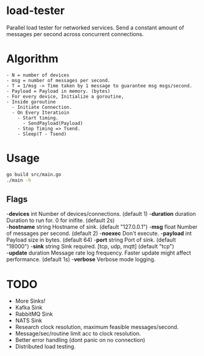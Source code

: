 # load-tester

Parallel load tester for networked services. Send a constant amount of messages per second across concurrent connections.

# Algorithm
```
- N = number of devices
- msg = number of messages per second.
- T = 1/msg -> Time taken by 1 message to guarantee msg msgs/second.
- Payload = Payload in memory. (bytes)
- For every device, Initialize a goroutine,
- Inside goroutine
  - Initiate Connection.
  - On Every Iteratioin
    - Start timing.
      - SendPayload(Payload)
    - Stop Timing => Tsend.
    - Sleep(T - Tsend)
```

# Usage
```bash
go build src/main.go
./main -h
```

## Flags
  -**devices** int
        Number of devices/connections. (default 1)
  -**duration** duration
        Duration to run for. 0 for inifite. (default 2s)      
  -**hostname** string
        Hostname of sink. (default "127.0.0.1")
  -**msg** float
        Number of messages per second. (default 2)
  -**noexec**
        Don't execute.
  -**payload** int
        Payload size in bytes. (default 64)
  -**port** string
        Port of sink. (default "18000")
  -**sink** string
        Sink required. [tcp, udp, mqtt] (default "tcp")       
  -**update** duration
        Message rate log frequency. Faster update might affect performance. (default 1s)
  -**verbose**
        Verbose mode logging.

# TODO
- More Sinks!
- Kafka Sink
- RabbitMQ Sink
- NATS Sink
- Research clock resolution, maximum feasible messages/second.
- Message/sec/routine limit acc to clock resolution.
- Better error handling (dont panic on no connection)
- Distributed load testing.